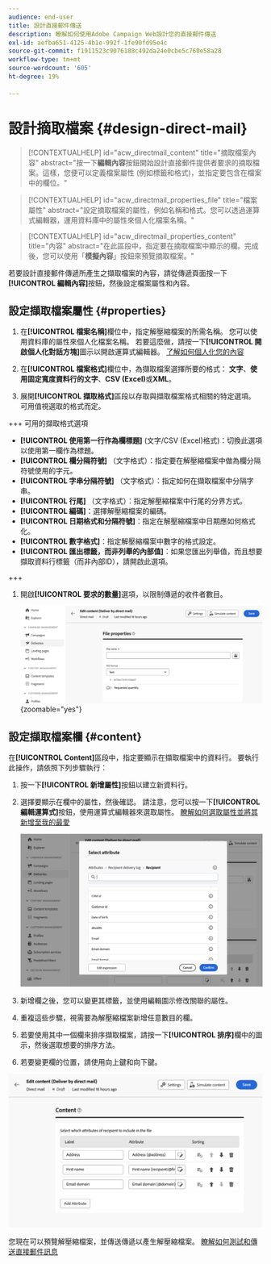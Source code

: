 ```yaml
---
audience: end-user
title: 設計直接郵件傳送
description: 瞭解如何使用Adobe Campaign Web設計您的直接郵件傳送
exl-id: aefba651-4125-4b1e-992f-1fe90fd95e4c
source-git-commit: f1911523c9076188c492da24e0cbe5c760e58a28
workflow-type: tm+mt
source-wordcount: '605'
ht-degree: 19%

---
```


# 設計摘取檔案 {#design-direct-mail}

>[!CONTEXTUALHELP]
>id="acw_directmail_content"
>title="摘取檔案內容"
>abstract="按一下&#x200B;**編輯內容**&#x200B;按鈕開始設計直接郵件提供者要求的摘取檔案。這樣，您便可以定義檔案屬性 (例如標籤和格式)，並指定要包含在檔案中的欄位。"

>[!CONTEXTUALHELP]
>id="acw_directmail_properties_file"
>title="檔案屬性"
>abstract="設定摘取檔案的屬性，例如名稱和格式。您可以透過運算式編輯器，運用資料庫中的屬性來個人化檔案名稱。"

>[!CONTEXTUALHELP]
>id="acw_directmail_properties_content"
>title="內容"
>abstract="在此區段中，指定要在摘取檔案中顯示的欄。完成後，您可以使用「**模擬內容**」按鈕來預覽摘取檔案。"

若要設計直接郵件傳遞所產生之擷取檔案的內容，請從傳遞頁面按一下&#x200B;**[!UICONTROL 編輯內容]**&#x200B;按鈕，然後設定檔案屬性和內容。

## 設定擷取檔案屬性 {#properties}

1. 在&#x200B;**[!UICONTROL 檔案名稱]**&#x200B;欄位中，指定解壓縮檔案的所需名稱。 您可以使用資料庫的屬性來個人化檔案名稱。 若要這麼做，請按一下&#x200B;**[!UICONTROL 開啟個人化對話方塊]**&#x200B;圖示以開啟運算式編輯器。 [了解如何個人化您的內容](../personalization/personalize.md)

1. 在&#x200B;**[!UICONTROL 檔案格式]**&#x200B;欄位中，為擷取檔案選擇所要的格式： **文字**、**使用固定寬度資料行的文字**、**CSV (Excel)**&#x200B;或&#x200B;**XML**。

1. 展開&#x200B;**[!UICONTROL 擷取格式]**&#x200B;區段以存取與擷取檔案格式相關的特定選項。 可用值視選取的格式而定。

+++ 可用的擷取格式選項

   * **[!UICONTROL 使用第一行作為欄標題]** (文字/CSV (Excel)格式)：切換此選項以使用第一欄作為標題。
   * **[!UICONTROL 欄分隔符號]** （文字格式）：指定要在解壓縮檔案中做為欄分隔符號使用的字元。
   * **[!UICONTROL 字串分隔符號]** （文字格式）：指定如何在擷取檔案中分隔字串。
   * **[!UICONTROL 行尾]** （文字格式）：指定解壓縮檔案中行尾的分界方式。
   * **[!UICONTROL 編碼]**：選擇解壓縮檔案的編碼。
   * **[!UICONTROL 日期格式和分隔符號]**：指定在解壓縮檔案中日期應如何格式化。
   * **[!UICONTROL 數字格式]**：指定解壓縮檔案中數字的格式設定。
   * **[!UICONTROL 匯出標籤，而非列舉的內部值]**：如果您匯出列舉值，而且想要擷取資料行標籤（而非內部ID），請開啟此選項。

+++

1. 開啟&#x200B;**[!UICONTROL 要求的數量]**&#x200B;選項，以限制傳遞的收件者數目。

   ![顯示擷取檔案之內容詳細資料組態選項的熒幕擷圖。](assets/dm-content-details.png){zoomable="yes"}

## 設定擷取檔案欄 {#content}

在&#x200B;**[!UICONTROL Content]**&#x200B;區段中，指定要顯示在擷取檔案中的資料行。 要執行此操作，請依照下列步驟執行：

1. 按一下&#x200B;**[!UICONTROL 新增屬性]**&#x200B;按鈕以建立新資料行。
1. 選擇要顯示在欄中的屬性，然後確認。 請注意，您可以按一下&#x200B;**[!UICONTROL 編輯運算式]**&#x200B;按鈕，使用運算式編輯器來選取屬性。 [瞭解如何選取屬性並將其新增至我的最愛](../get-started/attributes.md)

   ![熒幕擷圖顯示[新增屬性]按鈕和將屬性新增至擷取檔案的選項。](assets/dm-add-attribute.png)

1. 新增欄之後，您可以變更其標籤，並使用編輯圖示修改關聯的屬性。
1. 重複這些步驟，視需要為解壓縮檔案新增任意數目的欄。
1. 若要使用其中一個欄來排序擷取檔案，請按一下&#x200B;**[!UICONTROL 排序]**&#x200B;欄中的圖示，然後選取想要的排序方法。
1. 若要變更欄的位置，請使用向上鍵和向下鍵。

![顯示擷取檔案之屬性組態選項的熒幕擷圖。](assets/dm-content-attributes.png)

您現在可以預覽解壓縮檔案，並傳送傳遞以產生解壓縮檔案。 [瞭解如何測試和傳送直接郵件訊息](send-direct-mail.md)